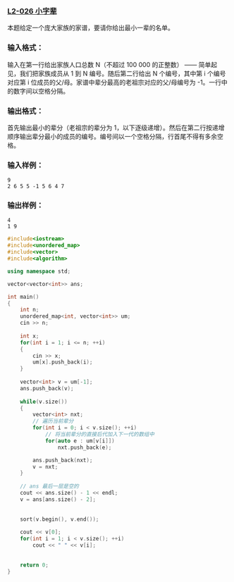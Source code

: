 ### [**L2-026 小字辈**](https://pintia.cn/problem-sets/994805046380707840/problems/994805055679479808)



本题给定一个庞大家族的家谱，要请你给出最小一辈的名单。

### 输入格式：

输入在第一行给出家族人口总数 N（不超过 100 000 的正整数） —— 简单起见，我们把家族成员从 1 到 N 编号。随后第二行给出 N 个编号，其中第 i 个编号对应第 i 位成员的父/母。家谱中辈分最高的老祖宗对应的父/母编号为 -1。一行中的数字间以空格分隔。

### 输出格式：

首先输出最小的辈分（老祖宗的辈分为 1，以下逐级递增）。然后在第二行按递增顺序输出辈分最小的成员的编号。编号间以一个空格分隔，行首尾不得有多余空格。

### 输入样例：

```in
9
2 6 5 5 -1 5 6 4 7
```

### 输出样例：

```out
4
1 9
```



```cpp
#include<iostream>
#include<unordered_map>
#include<vector>
#include<algorithm>

using namespace std;

vector<vector<int>> ans;

int main()
{
    int n;
    unordered_map<int, vector<int>> um;
    cin >> n;
    
    int x;
    for(int i = 1; i <= n; ++i)
    {
        cin >> x;
        um[x].push_back(i);
    }
    
    vector<int> v = um[-1];
    ans.push_back(v);
    
    while(v.size())
    {
        vector<int> nxt;
        // 遍历当前辈分
        for(int i = 0; i < v.size(); ++i)
            // 将当前辈分的直接后代加入下一代的数组中
            for(auto e : um[v[i]])
                nxt.push_back(e);

        ans.push_back(nxt);
        v = nxt;
    }
    
    // ans 最后一层是空的
    cout << ans.size() - 1 << endl;
    v = ans[ans.size() - 2];
    
    
    sort(v.begin(), v.end());
    
    cout << v[0];
    for(int i = 1; i < v.size(); ++i)
        cout << " " << v[i];
    
    
    return 0;
}
```

